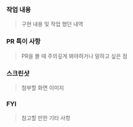 ### 작업 내용

> 구현 내용 및 작업 했던 내역

### PR 특이 사항

> PR을 볼 때 주의깊게 봐야하거나 말하고 싶은 점

### 스크린샷

> 첨부할 화면 이미지

### FYI

> 참고할 만한 기타 사항

